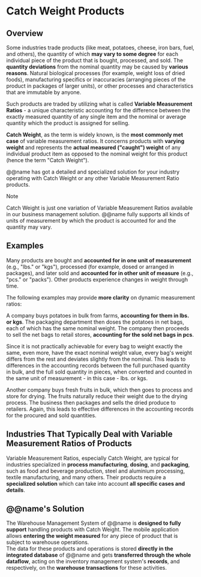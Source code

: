 # Catch Weight Products

## Overview

Some industries trade products (like meat, potatoes, cheese, iron bars, fuel, and others), the quantity of which **may vary to some degree** for each individual piece of the product that is bought, processed, and sold. 
The **quantity deviations** from the nominal quantity may be caused by **various reasons**. 
Natural biological processes (for example, weight loss of dried foods), manufacturing specifics or inaccuracies (arranging pieces of the product in packages of larger units), or other processes and characteristics that are immutable by anyone.  

Such products are traded by utilizing what is called **Variable Measurement Ratios** - a unique characteristic accounting for the difference between the exactly measured quantity of any single item and the nominal or average quantity which the product is assigned for selling.  

**Catch Weight**, as the term is widely known, is the **most commonly met case** of variable measurement ratios. 
It concerns products with **varying weight** and represents the **actual measured ("caught") weight** of any individual product item as opposed to the nominal weight for this product (hence the term "Catch Weight"). 

@@name has got a detailed and specialized solution for your industry operating with Catch Weight or any other Variable Measurement Ratio products.  

> [!NOTE]
> Catch Weight is just one variation of Variable Measurement Ratios available in our business management solution. 
> @@name fully supports all kinds of units of measurement by which the product is accounted for and the quantity may vary.  

## Examples

Many products are bought and **accounted for in one unit of measurement** (e.g., "lbs." or "kgs"), processed (for example, dosed or arranged in packages), and later sold and **accounted for in other unit of measure** (e.g., "pcs." or "packs"). 
Other products experience changes in weight through time.  

The following examples may provide **more clarity** on dynamic measurement ratios: 

A company buys potatoes in bulk from farms, **accounting for them in lbs. or kgs**. 
The packaging department then doses the potatoes in net bags, each of which has the same nominal weight. 
The company then proceeds to sell the net bags to retail stores, **accounting for the sold net bags in pcs**.  

Since it is not practically achievable for every bag to weight exactly the same, even more, have the exact nominal weight value, every bag's weight differs from the rest and deviates slightly from the nominal. 
This leads to differences in the accounting records between the full purchased quantity in bulk, and the full sold quantity in pieces, when converted and counted in the same unit of measurement - in this case - lbs. or kgs.  

Another company buys fresh fruits in bulk, which then goes to process and store for drying. 
The fruits naturally reduce their weight due to the drying process. 
The business then packages and sells the dried produce to retailers. 
Again, this leads to effective differences in the accounting records for the procured and sold quantities.  

## Industries That Typically Deal with Variable Measurement Ratios of Products

Variable Measurement Ratios, especially Catch Weight, are typical for industries specialized in **process manufacturing**, **dosing**, and **packaging**, such as food and beverage production, steel and aluminium processing, textile manufacturing, and many others. 
Their products require a **specialized solution** which can take into account **all specific cases and details**.  

## @@name's Solution

The Warehouse Management System of @@name is **designed to fully support** handling products with Catch Weight. 
The mobile application allows **entering the weight measured** for any piece of product that is subject to warehouse operations.  
The data for these products and operations is stored **directly in the integrated database** of @@name and gets **transferred through the whole dataflow**, acting on the inventory management system's **records**, and respectively, on the **warehouse transactions** for these activities.  
